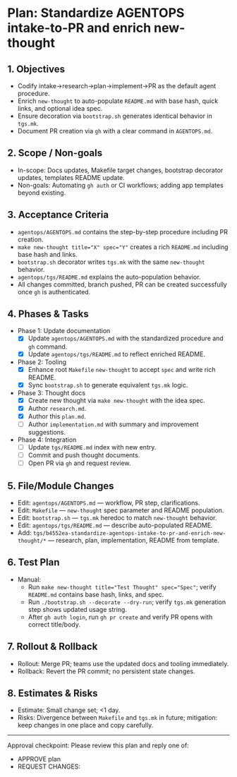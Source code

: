 # Plan: Standardize AGENTOPS intake-to-PR and enrich new-thought

## 1. Objectives
- Codify intake→research→plan→implement→PR as the default agent procedure.
- Enrich `new-thought` to auto-populate `README.md` with base hash, quick links, and optional idea spec.
- Ensure decoration via `bootstrap.sh` generates identical behavior in `tgs.mk`.
- Document PR creation via `gh` with a clear command in `AGENTOPS.md`.

## 2. Scope / Non-goals
- In-scope: Docs updates, Makefile target changes, bootstrap decorator updates, templates README update.
- Non-goals: Automating `gh auth` or CI workflows; adding app templates beyond existing.

## 3. Acceptance Criteria
- `agentops/AGENTOPS.md` contains the step-by-step procedure including PR creation.
- `make new-thought title="X" spec="Y"` creates a rich `README.md` including base hash and links.
- `bootstrap.sh` decorator writes `tgs.mk` with the same `new-thought` behavior.
- `agentops/tgs/README.md` explains the auto-population behavior.
- All changes committed, branch pushed, PR can be created successfully once `gh` is authenticated.

## 4. Phases & Tasks
- Phase 1: Update documentation
  - [x] Update `agentops/AGENTOPS.md` with the standardized procedure and `gh` command.
  - [x] Update `agentops/tgs/README.md` to reflect enriched README.
- Phase 2: Tooling
  - [x] Enhance root `Makefile` `new-thought` to accept `spec` and write rich README.
  - [x] Sync `bootstrap.sh` to generate equivalent `tgs.mk` logic.
- Phase 3: Thought docs
  - [x] Create new thought via `make new-thought` with the idea spec.
  - [x] Author `research.md`.
  - [x] Author this `plan.md`.
  - [ ] Author `implementation.md` with summary and improvement suggestions.
- Phase 4: Integration
  - [ ] Update `tgs/README.md` index with new entry.
  - [ ] Commit and push thought documents.
  - [ ] Open PR via `gh` and request review.

## 5. File/Module Changes
- Edit: `agentops/AGENTOPS.md` — workflow, PR step, clarifications.
- Edit: `Makefile` — `new-thought` spec parameter and README population.
- Edit: `bootstrap.sh` — `tgs.mk` heredoc to match `new-thought` behavior.
- Edit: `agentops/tgs/README.md` — describe auto-populated README.
- Add: `tgs/b4552ea-standardize-agentops-intake-to-pr-and-enrich-new-thought/*` — research, plan, implementation, README from template.

## 6. Test Plan
- Manual:
  - Run `make new-thought title="Test Thought" spec="Spec"`; verify `README.md` contains base hash, links, and spec.
  - Run `./bootstrap.sh --decorate --dry-run`; verify `tgs.mk` generation step shows updated usage string.
  - After `gh auth login`, run `gh pr create` and verify PR opens with correct title/body.

## 7. Rollout & Rollback
- Rollout: Merge PR; teams use the updated docs and tooling immediately.
- Rollback: Revert the PR commit; no persistent state changes.

## 8. Estimates & Risks
- Estimate: Small change set; <1 day.
- Risks: Divergence between `Makefile` and `tgs.mk` in future; mitigation: keep changes in one place and copy carefully.

---
Approval checkpoint: Please review this plan and reply one of:
- APPROVE plan
- REQUEST CHANGES: <notes>
